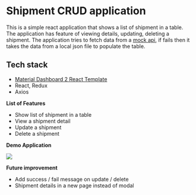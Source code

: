 # Shipment CRUD application

This is a simple react application that shows a list of shipment in a table. The application has feature of viewing details, updating, deleting a shipment. The application tries to fetch data from a [mock api](https://my.api.mockaroo.com/shipments.json?key=5e0b62d0), if fails then it takes the data from a local json file to populate the table.


## Tech stack
- [Material Dashboard 2 React Template](https://www.creative-tim.com/product/material-dashboard-react)
- React, Redux
- Axios

**List of Features**
- Show list of shipment in a table
- View a shipment detail
- Update a shipment
- Delete a shipment


**Demo Application**

![](shipment.gif)

**Future improvement**
- Add success / fail message on update / delete
- Shipment details in a new page instead of modal